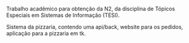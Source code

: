 Trabalho acadêmico para obtenção da N2, da disciplina de Tópicos Especiais em Sistemas de Informação (TESI).

Sistema da pizzaria, contendo uma api/back, website para os pedidos, aplicação para a pizzaria em tk.